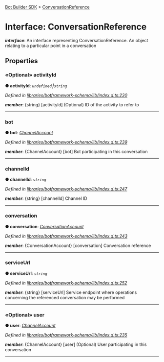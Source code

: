 [Bot Builder SDK](../README.md) > [ConversationReference](../interfaces/botbuilder.conversationreference.md)



# Interface: ConversationReference

*__interface__*: An interface representing ConversationReference. An object relating to a particular point in a conversation



## Properties
<a id="activityid"></a>

### «Optional» activityId

**●  activityId**:  *`undefined`⎮`string`* 

*Defined in [libraries/botframework-schema/lib/index.d.ts:230](https://github.com/Microsoft/botbuilder-js/blob/99f6a4a/libraries/botframework-schema/lib/index.d.ts#L230)*


*__member__*: {string} [activityId] (Optional) ID of the activity to refer to





___

<a id="bot"></a>

###  bot

**●  bot**:  *[ChannelAccount](botbuilder.channelaccount.md)* 

*Defined in [libraries/botframework-schema/lib/index.d.ts:239](https://github.com/Microsoft/botbuilder-js/blob/99f6a4a/libraries/botframework-schema/lib/index.d.ts#L239)*


*__member__*: {ChannelAccount} [bot] Bot participating in this conversation





___

<a id="channelid"></a>

###  channelId

**●  channelId**:  *`string`* 

*Defined in [libraries/botframework-schema/lib/index.d.ts:247](https://github.com/Microsoft/botbuilder-js/blob/99f6a4a/libraries/botframework-schema/lib/index.d.ts#L247)*


*__member__*: {string} [channelId] Channel ID





___

<a id="conversation"></a>

###  conversation

**●  conversation**:  *[ConversationAccount](botbuilder.conversationaccount.md)* 

*Defined in [libraries/botframework-schema/lib/index.d.ts:243](https://github.com/Microsoft/botbuilder-js/blob/99f6a4a/libraries/botframework-schema/lib/index.d.ts#L243)*


*__member__*: {ConversationAccount} [conversation] Conversation reference





___

<a id="serviceurl"></a>

###  serviceUrl

**●  serviceUrl**:  *`string`* 

*Defined in [libraries/botframework-schema/lib/index.d.ts:252](https://github.com/Microsoft/botbuilder-js/blob/99f6a4a/libraries/botframework-schema/lib/index.d.ts#L252)*


*__member__*: {string} [serviceUrl] Service endpoint where operations concerning the referenced conversation may be performed





___

<a id="user"></a>

### «Optional» user

**●  user**:  *[ChannelAccount](botbuilder.channelaccount.md)* 

*Defined in [libraries/botframework-schema/lib/index.d.ts:235](https://github.com/Microsoft/botbuilder-js/blob/99f6a4a/libraries/botframework-schema/lib/index.d.ts#L235)*


*__member__*: {ChannelAccount} [user] (Optional) User participating in this conversation





___


